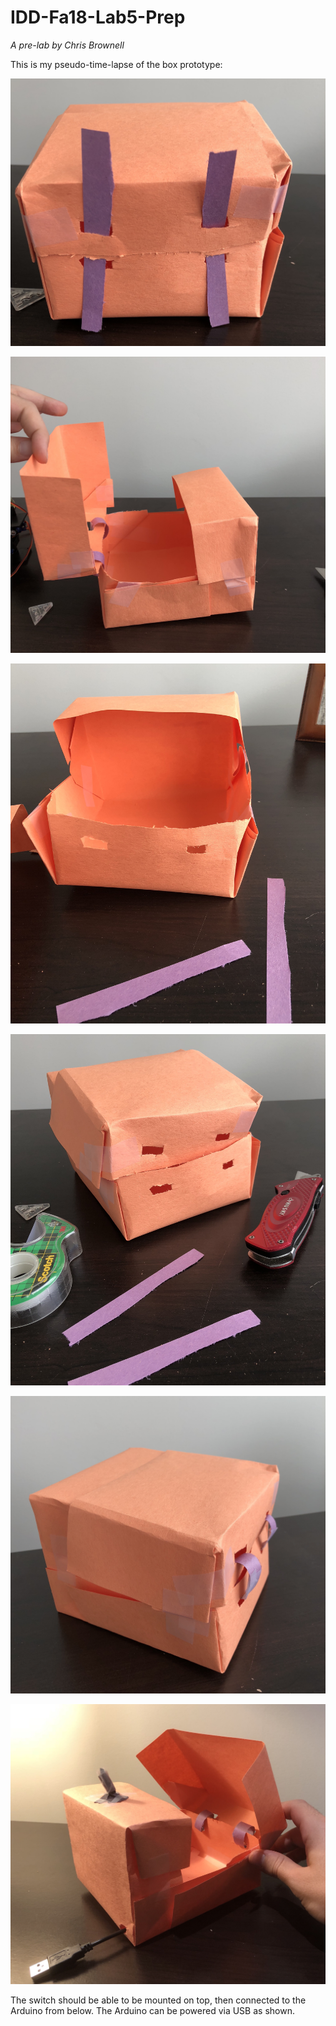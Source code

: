 # IDD-Fa18-Lab5-Prep

*A pre-lab by Chris Brownell*

This is my pseudo-time-lapse of the box prototype:

![p1](https://github.com/chrisbrownell/IDD-Fa18-Lab5-Prep/blob/master/protobox-1.JPG)

![p2](https://github.com/chrisbrownell/IDD-Fa18-Lab5-Prep/blob/master/protobox-2.JPG)

![p3](https://github.com/chrisbrownell/IDD-Fa18-Lab5-Prep/blob/master/protobox-3.JPG)

![p4](https://github.com/chrisbrownell/IDD-Fa18-Lab5-Prep/blob/master/protobox-4.JPG)

![p5](https://github.com/chrisbrownell/IDD-Fa18-Lab5-Prep/blob/master/protobox-5.JPG)

![p6](https://github.com/chrisbrownell/IDD-Fa18-Lab5-Prep/blob/master/protobox-6.JPG)

The switch should be able to be mounted on top, then connected to the Arduino from below. The Arduino can be powered via USB as shown.
